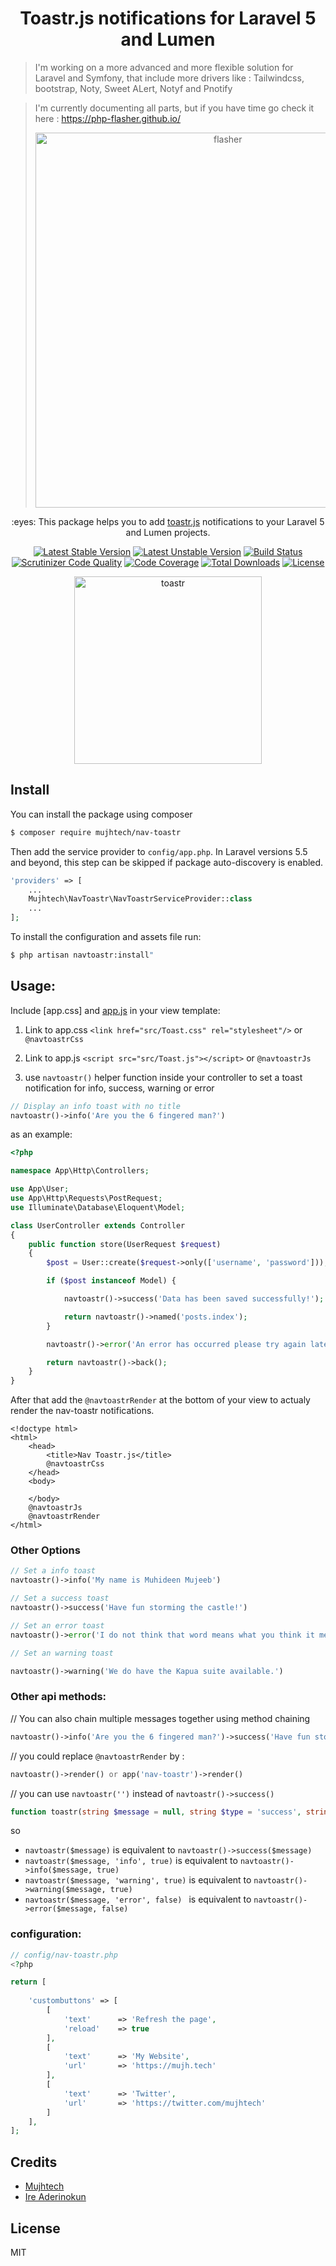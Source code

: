 <h1 align="center">Toastr.js notifications for Laravel 5 and Lumen</h1>

> I'm working on a more advanced and more flexible solution for Laravel and Symfony, that include more drivers like : Tailwindcss, bootstrap, Noty, Sweet ALert, Notyf and Pnotify

> I'm currently documenting all parts, but if you have time go check it here : https://php-flasher.github.io/
> <p align="center"><img width="600" alt="flasher" src="https://user-images.githubusercontent.com/10859693/102468596-03317180-4052-11eb-9df3-44dc6235b238.png"></p>


<p align="center">:eyes: This package helps you to add <a href="https://github.com/CodeSeven/toastr">toastr.js</a> notifications to your Laravel 5 and Lumen projects.</p>

<p align="center">
    <a href="https://packagist.org/packages/yoeunes/toastr"><img src="https://poser.pugx.org/yoeunes/toastr/v/stable" alt="Latest Stable Version"></a>
    <a href="https://packagist.org/packages/yoeunes/toastr"><img src="https://poser.pugx.org/yoeunes/toastr/v/unstable" alt="Latest Unstable Version"></a>
    <a href="https://scrutinizer-ci.com/g/yoeunes/toastr/build-status/master"><img src="https://scrutinizer-ci.com/g/yoeunes/toastr/badges/build.png?b=master" alt="Build Status"></a>
    <a href="https://scrutinizer-ci.com/g/yoeunes/toastr/?branch=master"><img src="https://scrutinizer-ci.com/g/yoeunes/toastr/badges/quality-score.png?b=master" alt="Scrutinizer Code Quality"></a>
    <a href="https://scrutinizer-ci.com/g/yoeunes/toastr/?branch=master"><img src="https://scrutinizer-ci.com/g/yoeunes/toastr/badges/coverage.png?b=master" alt="Code Coverage"></a>
    <a href="https://packagist.org/packages/yoeunes/toastr"><img src="https://poser.pugx.org/yoeunes/toastr/downloads" alt="Total Downloads"></a>
    <a href="https://packagist.org/packages/yoeunes/toastr"><img src="https://poser.pugx.org/yoeunes/toastr/license" alt="License"></a>
</p>

<p align="center"><img width="300" alt="toastr" src="https://user-images.githubusercontent.com/10859693/39634578-1a9f121a-4fb3-11e8-8863-d64fad42901b.png"></p>

## Install

You can install the package using composer

```sh
$ composer require mujhtech/nav-toastr
```

Then add the service provider to `config/app.php`. In Laravel versions 5.5 and beyond, this step can be skipped if package auto-discovery is enabled.

```php
'providers' => [
    ...
    Mujhtech\NavToastr\NavToastrServiceProvider::class
    ...
];
```

To install the configuration and assets file run:
 
```sh
$ php artisan navtoastr:install"
```

## Usage:

Include [app.css] and [app.js](https://github.com/ireade/Toast.js) in your view template: 

1. Link to app.css `<link href="src/Toast.css" rel="stylesheet"/>` or `@navtoastrCss`
2. Link to app.js `<script src="src/Toast.js"></script>` or `@navtoastrJs` 

4. use `navtoastr()` helper function inside your controller to set a toast notification for info, success, warning or error
```php
// Display an info toast with no title
navtoastr()->info('Are you the 6 fingered man?')
```

as an example:
```php
<?php

namespace App\Http\Controllers;

use App\User;
use App\Http\Requests\PostRequest;
use Illuminate\Database\Eloquent\Model;

class UserController extends Controller
{
    public function store(UserRequest $request)
    {
        $post = User::create($request->only(['username', 'password']));

        if ($post instanceof Model) {

            navtoastr()->success('Data has been saved successfully!');

            return navtoastr()->named('posts.index');
        }

        navtoastr()->error('An error has occurred please try again later.');

        return navtoastr()->back();
    }
}
```

After that add the `@navtoastrRender` at the bottom of your view to actualy render the nav-toastr notifications.

```blade
<!doctype html>
<html>
    <head>
        <title>Nav Toastr.js</title>
        @navtoastrCss
    </head>
    <body>
        
    </body>
    @navtoastrJs
    @navtoastrRender
</html>
```
### Other Options

```php
// Set a info toast
navtoastr()->info('My name is Muhideen Mujeeb')

// Set a success toast
navtoastr()->success('Have fun storming the castle!')

// Set an error toast
navtoastr()->error('I do not think that word means what you think it means.')

// Set an warning toast

navtoastr()->warning('We do have the Kapua suite available.')
```
### Other api methods:
// You can also chain multiple messages together using method chaining
```php
navtoastr()->info('Are you the 6 fingered man?')->success('Have fun storming the castle!')->warning('doritos');
```

// you could replace `@navtoastrRender` by :
```php 
navtoastr()->render() or app('nav-toastr')->render()
```

// you can use `navtoastr('')` instead of `navtoastr()->success()`
```php
function toastr(string $message = null, string $type = 'success', string $title = '', bool $enableCustomButton = false);
```

so

* `navtoastr($message)` is equivalent to `navtoastr()->success($message)`
* `navtoastr($message, 'info', true)` is equivalent to `navtoastr()->info($message, true)`
* `navtoastr($message, 'warning', true)` is equivalent to `navtoastr()->warning($message, true)`
* `navtoastr($message, 'error', false) ` is equivalent to `navtoastr()->error($message, false)`

### configuration:
```php
// config/nav-toastr.php
<?php

return [
    
    'custombuttons' => [
        [
            'text'      => 'Refresh the page',
            'reload'    => true
        ],
        [
            'text'      => 'My Website',
            'url'       => 'https://mujh.tech'
        ],
        [
            'text'      => 'Twitter',
            'url'       => 'https://twitter.com/mujhtech'
        ]
    ],
];
```

## Credits

- [Mujhtech](https://github.com/mujhtech)
- [Ire Aderinokun](https://github.com/ireade)

## License

MIT
